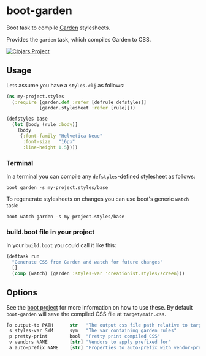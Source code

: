 # boot-garden

Boot task to compile [Garden](https://github.com/noprompt/garden) stylesheets.

Provides the `garden` task, which compiles Garden to CSS.

[![Clojars Project](http://clojars.org/boot-garden/latest-version.svg)](http://clojars.org/boot-garden)

## Usage

Lets assume you have a `styles.clj` as follows:

```clojure
(ns my-project.styles
  (:require [garden.def :refer [defrule defstyles]]
            [garden.stylesheet :refer [rule]]))

(defstyles base
  (let [body (rule :body)]
    (body
     {:font-family "Helvetica Neue"
      :font-size   "16px"
      :line-height 1.5})))
```

### Terminal

In a terminal you can compile any `defstyles`-defined stylesheet as follows:

```
boot garden -s my-project.styles/base
```

To regenerate stylesheets on changes you can use boot's generic `watch` task:

```
boot watch garden -s my-project.styles/base
```

### build.boot file in your project

In your `build.boot` you could call it like this:

```clojure
(deftask run
  "Generate CSS from Garden and watch for future changes"
  []
  (comp (watch) (garden :styles-var 'creationist.styles/screen)))
```

## Options

See the [boot project](https://github.com/boot-clj/boot) for more information
on how to use these. By default `boot-garden` will save the compiled CSS file at
`target/main.css`.

```clojure
[o output-to PATH      str   "The output css file path relative to target/"
 s styles-var SYM      sym   "The var containing garden rules"
 p pretty-print        bool  "Pretty print compiled CSS"
 v vendors NAME        [str] "Vendors to apply prefixed for"
 a auto-prefix NAME    [str] "Properties to auto-prefix with vendor-prefixes"]
```
